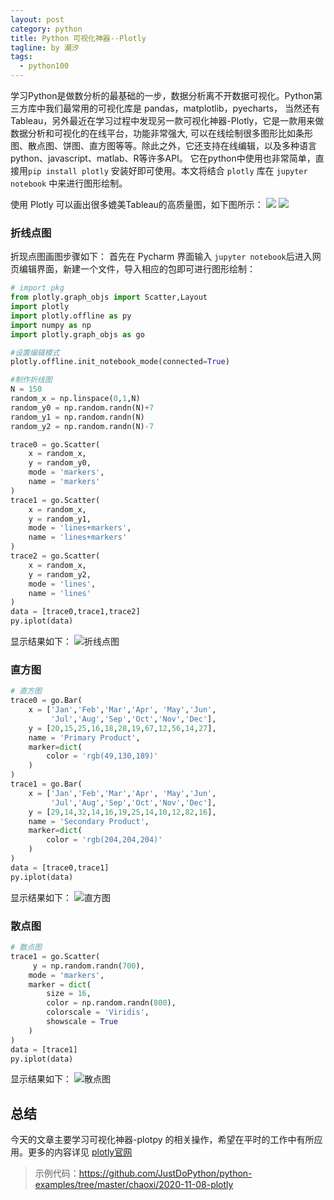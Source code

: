 ```yaml
---
layout: post
category: python
title: Python 可视化神器--Plotly
tagline: by 潮汐
tags: 
  - python100
---
```


学习Python是做数分析的最基础的一步，数据分析离不开数据可视化。Python第三方库中我们最常用的可视化库是 pandas，matplotlib，pyecharts，
当然还有 Tableau，另外最近在学习过程中发现另一款可视化神器-Plotly，它是一款用来做数据分析和可视化的在线平台，功能非常强大,
可以在线绘制很多图形比如条形图、散点图、饼图、直方图等等。除此之外，它还支持在线编辑，以及多种语言 python、javascript、matlab、R等许多API。
它在python中使用也非常简单，直接用`pip install plotly` 安装好即可使用。本文将结合 `plotly` 库在 `jupyter notebook` 中来进行图形绘制。

<!--more-->

使用 Plotly 可以画出很多媲美Tableau的高质量图，如下图所示：
![](https://imgkr2.cn-bj.ufileos.com/694d2ce0-8839-4ac8-bd79-fda10a3021c6.png?UCloudPublicKey=TOKEN_8d8b72be-579a-4e83-bfd0-5f6ce1546f13&Signature=iknF9Kr76SV4V5tHvHbntwqUx4Y%253D&Expires=1604901502)
![](https://imgkr2.cn-bj.ufileos.com/7e2d9fce-dee9-4799-8883-f5e572d42dc6.png?UCloudPublicKey=TOKEN_8d8b72be-579a-4e83-bfd0-5f6ce1546f13&Signature=pSV936XBi1H5yVx%252BXRVsAgWpVr4%253D&Expires=1604901516)

### 折线点图

折现点图画图步骤如下：
首先在 Pycharm 界面输入 `jupyter notebook`后进入网页编辑界面，新建一个文件，导入相应的包即可进行图形绘制：

```python
# import pkg
from plotly.graph_objs import Scatter,Layout
import plotly
import plotly.offline as py
import numpy as np
import plotly.graph_objs as go

```

```python
#设置编辑模式
plotly.offline.init_notebook_mode(connected=True)

```

```python
#制作折线图
N = 150
random_x = np.linspace(0,1,N)
random_y0 = np.random.randn(N)+7
random_y1 = np.random.randn(N)
random_y2 = np.random.randn(N)-7

trace0 = go.Scatter(
    x = random_x,
    y = random_y0,
    mode = 'markers',
    name = 'markers'
)
trace1 = go.Scatter(
    x = random_x,
    y = random_y1,
    mode = 'lines+markers',
    name = 'lines+markers'
)
trace2 = go.Scatter(
    x = random_x,
    y = random_y2,
    mode = 'lines',
    name = 'lines'
)
data = [trace0,trace1,trace2]
py.iplot(data)
```

显示结果如下：
![折线点图](https://imgkr2.cn-bj.ufileos.com/dad33d00-2638-4c94-81e9-7723f8c9f127.png?UCloudPublicKey=TOKEN_8d8b72be-579a-4e83-bfd0-5f6ce1546f13&Signature=DGpxZQX5%252F%252BSwQgGriYqCp%252F4XkWQ%253D&Expires=1604903293)

### 直方图

```python
# 直方图
trace0 = go.Bar(
    x = ['Jan','Feb','Mar','Apr', 'May','Jun',
         'Jul','Aug','Sep','Oct','Nov','Dec'],
    y = [20,15,25,16,18,28,19,67,12,56,14,27],
    name = 'Primary Product',
    marker=dict(
        color = 'rgb(49,130,189)'
    )
)
trace1 = go.Bar(
    x = ['Jan','Feb','Mar','Apr', 'May','Jun',
         'Jul','Aug','Sep','Oct','Nov','Dec'],
    y = [29,14,32,14,16,19,25,14,10,12,82,16],
    name = 'Secondary Product',
    marker=dict(
        color = 'rgb(204,204,204)'
    )
)
data = [trace0,trace1]
py.iplot(data)
```
显示结果如下：
![直方图](https://imgkr2.cn-bj.ufileos.com/092ab6e7-0af7-4f4e-83c1-580b52ec185e.png?UCloudPublicKey=TOKEN_8d8b72be-579a-4e83-bfd0-5f6ce1546f13&Signature=UyWtJG7rzcLEhjqUK5S%252F6ZGgOv4%253D&Expires=1604905209)

### 散点图

```python
# 散点图
trace1 = go.Scatter(
     y = np.random.randn(700),
    mode = 'markers',
    marker = dict(
        size = 16,
        color = np.random.randn(800),
        colorscale = 'Viridis',
        showscale = True
    )
)
data = [trace1]
py.iplot(data)
```

显示结果如下：
![散点图](https://imgkr2.cn-bj.ufileos.com/65731ef9-4fe8-4649-a9b3-910d50ee5633.png?UCloudPublicKey=TOKEN_8d8b72be-579a-4e83-bfd0-5f6ce1546f13&Signature=w6lCNChD%252FTxD0GqbPb56y0RbU9c%253D&Expires=1604906021)


## 总结

今天的文章主要学习可视化神器-plotpy 的相关操作，希望在平时的工作中有所应用。更多的内容详见 [plotly官网](https://plotly.com/python/)

> 示例代码：https://github.com/JustDoPython/python-examples/tree/master/chaoxi/2020-11-08-plotly
